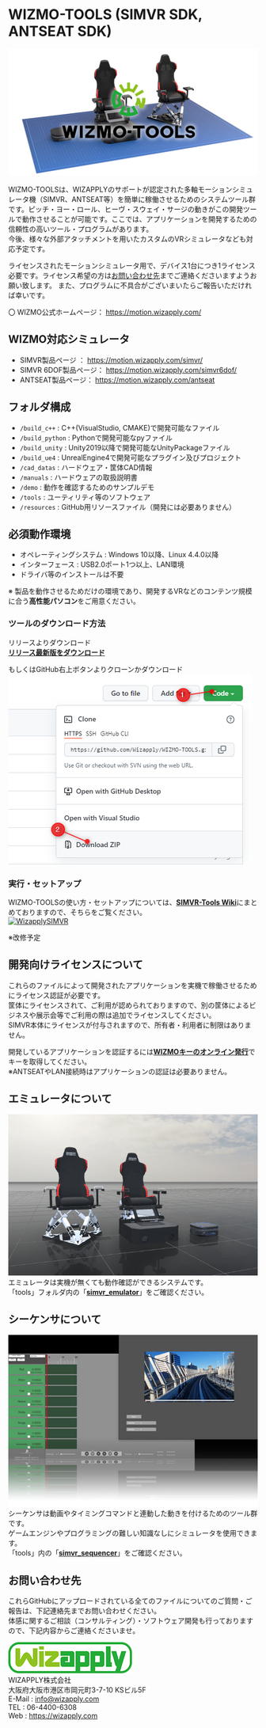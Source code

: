 WIZMO-TOOLS (SIMVR SDK, ANTSEAT SDK)
==================

![wizmotools](resources/wizmotools.jpg)

WIZMO-TOOLSは、WIZAPPLYのサポートが認定された多軸モーションシミュレータ機（SIMVR、ANTSEAT等）を簡単に稼働させるためのシステムツール群です。ピッチ・ヨー・ロール、ヒーヴ・スウェイ・サージの動きがこの開発ツールで動作させることが可能です。ここでは、アプリケーションを開発するための信頼性の高いツール・プログラムがあります。  
今後、様々な外部アタッチメントを用いたカスタムのVRシミュレータなども対応予定です。

ライセンスされたモーションシミュレータ用で、デバイス1台につき1ライセンス必要です。ライセンス希望の方は[お問い合わせ先](#お問い合わせ先)までご連絡くださいますようお願い致します。
また、プログラムに不具合がございまいたらご報告いただければ幸いです。

〇 WIZMO公式ホームページ： <https://motion.wizapply.com/>

## WIZMO対応シミュレータ
* SIMVR製品ページ ： <https://motion.wizapply.com/simvr/>
* SIMVR 6DOF製品ページ： <https://motion.wizapply.com/simvr6dof/>
* ANTSEAT製品ページ： <https://motion.wizapply.com/antseat>


## フォルダ構成
* `/build_c++` : C++(VisualStudio, CMAKE)で開発可能なファイル
* `/build_python` : Pythonで開発可能なpyファイル
* `/build_unity` : Unity2019以降で開発可能なUnityPackageファイル
* `/build_ue4` : UnrealEngine4で開発可能なプラグイン及びプロジェクト
* `/cad_datas` : ハードウェア・筐体CAD情報
* `/manuals` : ハードウェアの取扱説明書
* `/demo` : 動作を確認するためのサンプルデモ
* `/tools` : ユーティリティ等のソフトウェア
* `/resources` : GitHub用リソースファイル（開発には必要ありません）

## 必須動作環境
* オペレーティングシステム : Windows 10以降、Linux 4.4.0以降
* インターフェース : USB2.0ポート1つ以上、LAN環境
* ドライバ等のインストールは不要

※ 製品を動作させるためだけの環境であり、開発するVRなどのコンテンツ規模に合う**高性能パソコン**をご用意ください。

### ツールのダウンロード方法
リリースよりダウンロード  
[**リリース最新版をダウンロード**](https://github.com/Wizapply/WIZMO-TOOLS/releases)

もしくはGitHub右上ボタンよりクローンかダウンロード  
![WizapplySS001](resources/screenshot_001.png)  

### 実行・セットアップ
WIZMO-TOOLSの使い方・セットアップについては、[**SIMVR-Tools Wiki**](https://github.com/Wizapply/SIMVR-Tools/wiki "SIMVR-Tools Wiki")にまとめておりますので、そちらをご覧ください。  
[![WizapplySIMVR](resources/howtosimvr.jpg)](https://github.com/Wizapply/SIMVR-Tools/wiki)

※改修予定

## 開発向けライセンスについて
これらのファイルによって開発されたアプリケーションを実機で稼働させるためにライセンス認証が必要です。  
筐体にライセンスされて、ご利用が認められておりますので、別の筐体によるビジネスや展示会等でご利用の際は追加でライセンスしてください。  
SIMVR本体にライセンスが付与されますので、所有者・利用者に制限はありません。  

開発しているアプリケーションを認証するには[**WIZMOキーのオンライン発行**](http://simvr01.com/simvrkeygen/)でキーを取得してください。  
※ANTSEATやLAN接続時はアプリケーションの認証は必要ありません。  

## エミュレータについて
[![WizapplySS010](resources/screenshot_010.png)](https://github.com/Wizapply/WIZMO-TOOLS/tree/main/tools/simvr_emulator)   
エミュレータは実機が無くても動作確認ができるシステムです。  
「tools」フォルダ内の「[**simvr_emulator**](https://github.com/Wizapply/WIZMO-TOOLS/tree/main/tools/simvr_emulator)」をご確認ください。

## シーケンサについて
[![WizapplySS011](resources/screenshot_011.jpg)](https://github.com/Wizapply/WIZMO-TOOLS/tree/main/tools/simvr_sequencer)   
シーケンサは動画やタイミングコマンドと連動した動きを付けるためのツール群です。  
ゲームエンジンやプログラミングの難しい知識なしにシミュレータを使用できます。  
「tools」内の「[**simvr_sequencer**](https://github.com/Wizapply/WIZMO-TOOLS/tree/main/tools/simvr_sequencer)」をご確認ください。

## お問い合わせ先
これらGitHubにアップロードされている全てのファイルについてのご質問・ご報告は、下記連絡先までお問い合わせください。  
体感に関するご相談（コンサルティング）・ソフトウェア開発も行っておりますので、下記内容からご連絡くださいませ。  

![Wizapply logo](resources/logo.png)  
WIZAPPLY株式会社  
大阪府大阪市港区市岡元町3-7-10 KSビル5F  
E-Mail : info@wizapply.com  
TEL : 06-4400-6308  
Web : <https://wizapply.com>  
